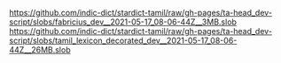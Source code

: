 https://github.com/indic-dict/stardict-tamil/raw/gh-pages/ta-head_dev-script/slobs/fabricius_dev__2021-05-17_08-06-44Z__3MB.slob  
https://github.com/indic-dict/stardict-tamil/raw/gh-pages/ta-head_dev-script/slobs/tamil_lexicon_decorated_dev__2021-05-17_08-06-44Z__26MB.slob  
